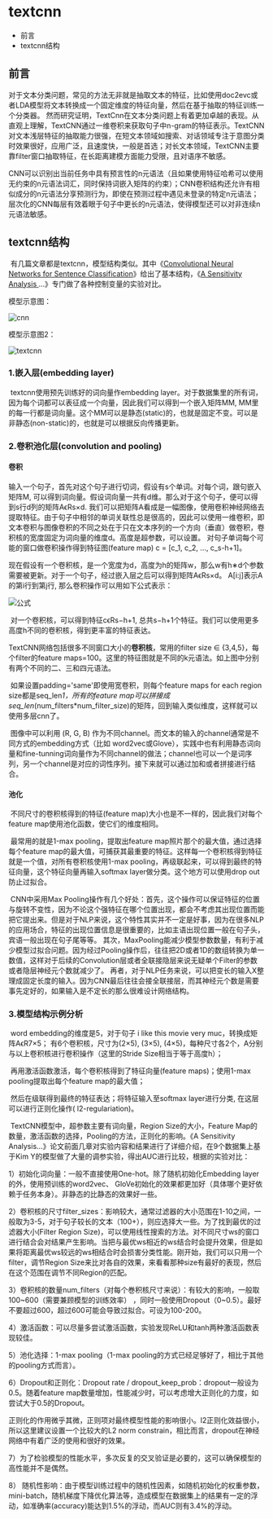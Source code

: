 # textcnn

* 前言
* textcnn结构

## 前言

​	对于文本分类问题，常见的方法无非就是抽取文本的特征，比如使用doc2evc或者LDA模型将文本转换成一个固定维度的特征向量，然后在基于抽取的特征训练一个分类器。 然而研究证明，TextCnn在文本分类问题上有着更加卓越的表现。从直观上理解，TextCNN通过一维卷积来获取句子中n-gram的特征表示。TextCNN对文本浅层特征的抽取能力很强，在短文本领域如搜索、对话领域专注于意图分类时效果很好，应用广泛，且速度快，一般是首选；对长文本领域，TextCNN主要靠filter窗口抽取特征，在长距离建模方面能力受限，且对语序不敏感。

​	CNN可以识别出当前任务中具有预言性的n元语法（且如果使用特征哈希可以使用无约束的n元语法词汇，同时保持词嵌入矩阵的约束）；CNN卷积结构还允许有相似成分的n元语法分享预测行为，即使在预测过程中遇见未登录的特定n元语法；层次化的CNN每层有效着眼于句子中更长的n元语法，使得模型还可以对非连续n元语法敏感。

## textcnn结构

​	有几篇文章都是textcnn，模型结构类似。其中《[Convolutional Neural Networks for Sentence Classification](https://arxiv.org/pdf/1408.5882.pdf)》给出了基本结构，《[A Sensitivity Analysis ](http://link.zhihu.com/?target=https%3A//arxiv.org/pdf/1510.03820.pdf)...》专门做了各种控制变量的实验对比。

模型示意图：

![cnn](C:\Users\SongWood\shujiaxuexi\baidushixi\textcnn\images\cnn.png)

模型示意图2：

![textcnn](C:\Users\SongWood\shujiaxuexi\baidushixi\textcnn\images\textcnn.png)

### 1.嵌入层(embedding layer)

​	textcnn使用预先训练好的词向量作embedding layer。对于数据集里的所有词，因为每个词都可以表征成一个向量，因此我们可以得到一个嵌入矩阵MM, MM里的每一行都是词向量。这个MM可以是静态(static)的，也就是固定不变。可以是非静态(non-static)的，也就是可以根据反向传播更新。

### 2.卷积池化层(convolution and pooling)

#### 卷积

输入一个句子，首先对这个句子进行切词，假设有s个单词。对每个词，跟句嵌入矩阵M, 可以得到词向量。假设词向量一共有d维。那么对于这个句子，便可以得到s行d列的矩阵AϵRs×d. 
        我们可以把矩阵A看成是一幅图像，使用卷积神经网络去提取特征。由于句子中相邻的单词关联性总是很高的，因此可以使用一维卷积，即文本卷积与图像卷积的不同之处在于只在文本序列的一个方向（垂直）做卷积，卷积核的宽度固定为词向量的维度d。高度是超参数，可以设置。 对句子单词每个可能的窗口做卷积操作得到特征图(feature map) c = [c_1, c_2, …, c_s-h+1]。

​	现在假设有一个卷积核，是一个宽度为d，高度为h的矩阵w，那么w有h∗d个参数需要被更新。对于一个句子，经过嵌入层之后可以得到矩阵AϵRs×d。 A[i:j]表示A的第i行到第j行, 那么卷积操作可以用如下公式表示：

![公式](C:\Users\SongWood\shujiaxuexi\baidushixi\textcnn\images\公式.png)

​	对一个卷积核，可以得到特征cϵRs−h+1, 总共s−h+1个特征。我们可以使用更多高度h不同的卷积核，得到更丰富的特征表达。

​	TextCNN网络包括很多不同窗口大小的**卷积核**，常用的filter size ∈ {3,4,5}，每个filter的feature maps=100。这里的特征图就是不同的k元语法。如上图中分别有两个不同的二、三和四元语法。

​	如果设置padding='same'即使用宽卷积，则每个feature maps for each region size都是seq_len*1，所有的feature map可以拼接成seq_len*(num_filters*num_filter_size)的矩阵，回到输入类似维度，这样就可以使用多层cnn了。

​	图像中可以利用 (R, G, B) 作为不同channel。而文本的输入的channel通常是不同方式的embedding方式（比如 word2vec或Glove），实践中也有利用静态词向量和fine-tunning词向量作为不同channel的做法；channel也可以一个是词序列，另一个channel是对应的词性序列。接下来就可以通过加和或者拼接进行结合。

#### 池化

​	不同尺寸的卷积核得到的特征(feature map)大小也是不一样的，因此我们对每个feature map使用池化函数，使它们的维度相同。

​	最常用的就是1-max pooling，提取出feature map照片那个的最大值，通过选择每个feature map的最大值，可捕获其最重要的特征。这样每一个卷积核得到特征就是一个值，对所有卷积核使用1-max pooling，再级联起来，可以得到最终的特征向量，这个特征向量再输入softmax layer做分类。这个地方可以使用drop out防止过拟合。

​	CNN中采用Max Pooling操作有几个好处：首先，这个操作可以保证特征的位置与旋转不变性，因为不论这个强特征在哪个位置出现，都会不考虑其出现位置而能把它提出来。但是对于NLP来说，这个特性其实并不一定是好事，因为在很多NLP的应用场合，特征的出现位置信息是很重要的，比如主语出现位置一般在句子头，宾语一般出现在句子尾等等。     其次，MaxPooling能减少模型参数数量，有利于减少模型过拟合问题。因为经过Pooling操作后，往往把2D或者1D的数组转换为单一数值，这样对于后续的Convolution层或者全联接隐层来说无疑单个Filter的参数或者隐层神经元个数就减少了。        再者，对于NLP任务来说，可以把变长的输入X整理成固定长度的输入。因为CNN最后往往会接全联接层，而其神经元个数是需要事先定好的，如果输入是不定长的那么很难设计网络结构。

### 3.模型结构示例分析

​	word embedding的维度是5，对于句子 i like this movie very muc，转换成矩阵AϵR7×5；
有6个卷积核，尺寸为(2×5), (3×5), (4×5)，每种尺寸各2个，A分别与以上卷积核进行卷积操作（这里的Stride Size相当于等于高度h）；

​	再用激活函数激活，每个卷积核得到了特征向量(feature maps)；使用1-max pooling提取出每个feature map的最大值；

​	然后在级联得到最终的特征表达；将特征输入至softmax layer进行分类, 在这层可以进行正则化操作( l2-regulariation)。

​	TextCNN模型中，超参数主要有词向量，Region Size的大小，Feature Map的数量，激活函数的选择，Pooling的方法，正则化的影响。《A Sensitivity Analysis...》论文前面几章对实验内容和结果进行了详细介绍，在9个数据集上基于Kim Y的模型做了大量的调参实验，得出AUC进行比较，根据的实验对比：

1）初始化词向量：一般不直接使用One-hot。除了随机初始化Embedding layer的外，使用预训练的word2vec、 GloVe初始化的效果都更加好（具体哪个更好依赖于任务本身）。非静态的比静态的效果好一些。

2）卷积核的尺寸filter_sizes：影响较大，通常过滤器的大小范围在1-10之间，一般取为3-5，对于句子较长的文本（100+），则应选择大一些。为了找到最优的过滤器大小(Filter Region Size)，可以使用线性搜索的方法。对不同尺寸ws的窗口进行结合会对结果产生影响。当把与最优ws相近的ws结合时会提升效果，但是如果将距离最优ws较远的ws相结合时会损害分类性能。刚开始，我们可以只用一个filter，调节Region Size来比对各自的效果，来看看那种size有最好的表现，然后在这个范围在调节不同Region的匹配。

3）卷积核的数量num_filters（对每个巻积核尺寸来说）：有较大的影响，一般取100~600（需要兼顾模型的训练效率） ，同时一般使用Dropout（0~0.5）。最好不要超过600，超过600可能会导致过拟合。可设为100-200。

4）激活函数：可以尽量多尝试激活函数，实验发现ReLU和tanh两种激活函数表现较佳。

5）池化选择：1-max pooling（1-max pooling的方式已经足够好了，相比于其他的pooling方式而言）。

6）Dropout和正则化：Dropout rate / dropout_keep_prob：dropout一般设为0.5。随着feature map数量增加，性能减少时，可以考虑增大正则化的力度，如尝试大于0.5的Dropout。

   正则化的作用微乎其微，正则项对最终模型性能的影响很小。l2正则化效益很小，所以这里建议设置一个比较大的L2 norm constrain，相比而言，dropout在神经网络中有着广泛的使用和很好的效果。

7）为了检验模型的性能水平，多次反复的交叉验证是必要的，这可以确保模型的高性能并不是偶然。

8） 随机性影响：由于模型训练过程中的随机性因素，如随机初始化的权重参数，mini-batch，随机梯度下降优化算法等，造成模型在数据集上的结果有一定的浮动，如准确率(accuracy)能达到1.5%的浮动，而AUC则有3.4%的浮动。

